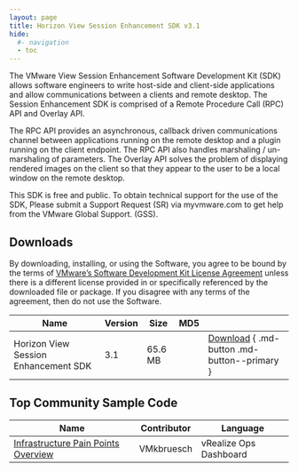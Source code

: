 ```yaml
---
layout: page
title: Horizon View Session Enhancement SDK v3.1
hide:
  #- navigation
  - toc
---
```


The VMware View Session Enhancement Software Development Kit (SDK) allows software engineers to write host-side and client-side applications and allow communications between a clients and remote desktop. The Session Enhancement SDK is comprised of a Remote Procedure Call (RPC) API and Overlay API.

The RPC API provides an asynchronous, callback driven communications channel between applications running on the remote desktop and a plugin running on the client endpoint. The RPC API also handles marshaling / un-marshaling of parameters. The Overlay API solves the problem of displaying rendered images on the client so that they appear to the user to be a local window on the remote desktop.

This SDK is free and public. To obtain technical support for the use of the SDK, Please submit a Support Request (SR) via myvmware.com to get help from the VMware Global Support. (GSS).

## Downloads

By downloading, installing, or using the Software, you agree to be bound by the terms of [VMware’s Software Development Kit License Agreement]() unless there is a different license provided in or specifically referenced by the downloaded file or package. If you disagree with any terms of the agreement, then do not use the Software.

| Name | Version | Size | MD5 |   |
| --- | --- | --- | --- | --- |
| Horizon View Session Enhancement SDK | 3.1 | 65.6 MB |  | [Download](https://my.vmware.com/group/vmware/get-download?downloadGroup=CART16Q4_VIEWSESSION_VDPSERVICE_SDK310) { .md-button .md-button--primary } |

## Top Community Sample Code

| Name | Contributor | Language |
| --- | --- | --- |
| [Infrastructure Pain Points Overview](https://developer.omnissa.com/horizon/sdks/view-session-management/samples/infrastructure-pain-points-overview) | VMkbruesch | 	vRealize Ops Dashboard |
